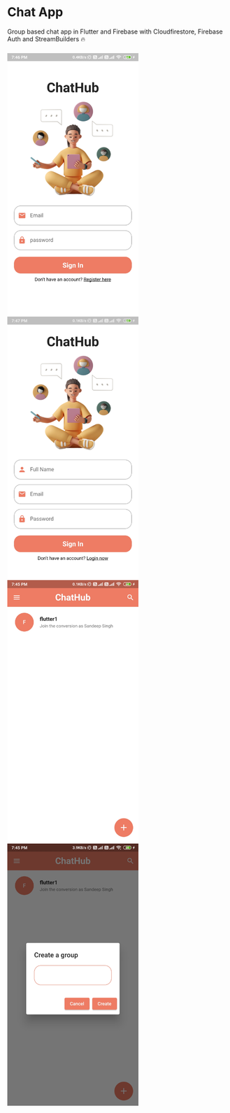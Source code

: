 # Chat App
Group based chat app in Flutter and Firebase with Cloudfirestore, Firebase Auth and StreamBuilders 🔥
###
<img src = "https://github.com/Sandeep-coder-app/Chat-App/blob/main/screenshot/c1.jpg" width = 300/> <img src = "https://github.com/Sandeep-coder-app/Chat-App/blob/main/screenshot/c2.jpg" width = 300/> <img src="https://github.com/Sandeep-coder-app/Chat-App/blob/main/screenshot/c3.jpg" width = 300/>
<img src ="https://github.com/Sandeep-coder-app/Chat-App/blob/main/screenshot/c4.jpg" width = 300/> 
